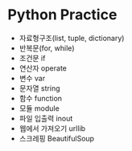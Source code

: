 Python Practice
============

+ 자료형구조(list, tuple, dictionary)
+ 반복문(for, while)
+ 조건문 if
+ 연산자 operate
+ 변수 var
+ 문자열 string
+ 함수 function
+ 모듈 module
+ 파일 입출력 inout
+ 웹에서 가져오기 urllib
+ 스크레핑 BeautifulSoup